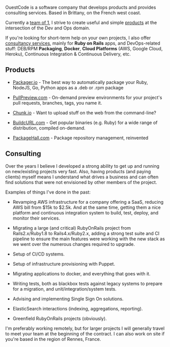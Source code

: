 OuestCode is a software company that develops products and provides consulting
services. Based in Brittany, on the French west coast.

Currently a [team of 1][about], I strive to create useful and simple
[products][products] at the intersection of the Dev and Ops domain.

If you're looking for short-term help on your own projects, I also offer
[consultancy services][consulting], mainly for **Ruby on Rails** apps, and DevOps-related stuff:
DEB/RPM **Packaging**, **Docker**, **Cloud Platforms** (AWS, Google Cloud,
Heroku), Continuous Integration & Continuous Delivery, etc.

[consulting]: /#consulting
[about]: /about
[products]: /#products

<a name=products></a>
## Products

* [Packager.io][packager] - The best way to automatically package your Ruby,
  NodeJS, Go, Python apps as a .deb or .rpm package

* [PullPreview.com][pullpreview] - On-demand preview environments for your
  project's pull requests, branches, tags, you name it.

* [Chunk.io][chunk] - Want to upload stuff on the web from the command-line?

* [BuildcURL.com][buildcurl] - Get popular binaries (e.g. Ruby) for a wide
  range of distribution, compiled on-demand.

* [PackageHall.com][packagehall] - Package repository management, reinvented

[pullpreview]: https://pullpreview.com
[packager]: https://packager.io
[packagehall]: https://packagehall.com
[chunk]: http://chunk.io
[buildcurl]: http://buildcurl.com

<a name=consulting></a>
## Consulting

Over the years I believe I developed a strong ability to get up and running on
new/existing projects very fast. Also, having products (and paying clients)
myself means I understand what drives a business and can often find solutions
that were not envisioned by other members of the project.

Examples of things I've done in the past:

* Revamping AWS infrastructure for a company offering a SaaS, reducing AWS bill
from $15k to $2.5k. And at the same time, getting them a nice platform and
continuous integration system to build, test, deploy, and monitor their
services.

* Migrating a large (and critical) RubyOnRails project from Rails2.x/Ruby1.8 to
Rails4.x/Ruby2.x, adding a strong test suite and CI pipeline to ensure the main
features were working with the new stack as we went over the numerous changes
required to upgrade.

* Setup of CI/CD systems.

* Setup of infrastructure provisioning with Puppet.

* Migrating applications to docker, and everything that goes with it.

* Writing tests, both as blackbox tests against legacy systems to prepare for a
migration, and unit/integration/system tests.

* Advising and implementing Single Sign On solutions.

* ElasticSearch interactions (indexing, aggregations, reporting).

* Greenfield RubyOnRails projects (obviously).

I'm preferably working remotely, but for larger projects I will generally
travel to meet your team at the beginning of the contract. I can also work on
site if you're based in the region of Rennes, France.

